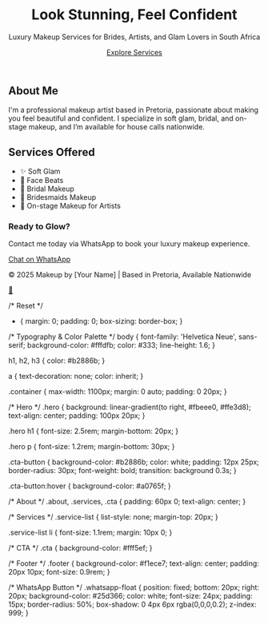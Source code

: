 <!DOCTYPE html>
<html lang="en">
<head>
  <meta charset="UTF-8" />
  <meta name="viewport" content="width=device-width, initial-scale=1.0" />
  <meta name="description" content="Premium makeup artist in Pretoria specializing in bridal, glam, and on-stage looks. Nationwide house calls available.">
  <meta name="keywords" content="Makeup Artist Pretoria, Bridal Makeup, Face Beat, Glam Makeup, On-stage Makeup, South Africa Makeup Services">
  <meta name="author" content="Your Name">
  <title>Premium Makeup Services | Pretoria</title>
  <link rel="stylesheet" href="styles.css" />
  <link rel="icon" href="favicon.ico" />
</head>
<body>

  <header class="hero">
    <div class="container">
      <h1>Look Stunning, Feel Confident</h1>
      <p>Luxury Makeup Services for Brides, Artists, and Glam Lovers in South Africa</p>
      <a href="#services" class="cta-button">Explore Services</a>
    </div>
  </header>

  <section class="about" id="about">
    <div class="container">
      <h2>About Me</h2>
      <p>I'm a professional makeup artist based in Pretoria, passionate about making you feel beautiful and confident. I specialize in soft glam, bridal, and on-stage makeup, and I’m available for house calls nationwide.</p>
    </div>
  </section>

  <section class="services" id="services">
    <div class="container">
      <h2>Services Offered</h2>
      <ul class="service-list">
        <li>✨ Soft Glam</li>
        <li>💄 Face Beats</li>
        <li>👰 Bridal Makeup</li>
        <li>👭 Bridesmaids Makeup</li>
        <li>🎤 On-stage Makeup for Artists</li>
      </ul>
    </div>
  </section>

  <section class="cta">
    <div class="container">
      <h3>Ready to Glow?</h3>
      <p>Contact me today via WhatsApp to book your luxury makeup experience.</p>
      <a href="https://wa.me/27817236182" class="cta-button">Chat on WhatsApp</a>
    </div>
  </section>

  <footer class="footer">
    <div class="container">
      <p>&copy; 2025 Makeup by [Your Name] | Based in Pretoria, Available Nationwide</p>
    </div>
  </footer>

  <a href="https://wa.me/27817236182" class="whatsapp-float" target="_blank">💬</a>

</body>
</html>

/* Reset */
* {
  margin: 0;
  padding: 0;
  box-sizing: border-box;
}

/* Typography & Color Palette */
body {
  font-family: 'Helvetica Neue', sans-serif;
  background-color: #fffdfb;
  color: #333;
  line-height: 1.6;
}

h1, h2, h3 {
  color: #b2886b;
}

a {
  text-decoration: none;
  color: inherit;
}

.container {
  max-width: 1100px;
  margin: 0 auto;
  padding: 0 20px;
}

/* Hero */
.hero {
  background: linear-gradient(to right, #fbeee0, #ffe3d8);
  text-align: center;
  padding: 100px 20px;
}

.hero h1 {
  font-size: 2.5rem;
  margin-bottom: 20px;
}

.hero p {
  font-size: 1.2rem;
  margin-bottom: 30px;
}

.cta-button {
  background-color: #b2886b;
  color: white;
  padding: 12px 25px;
  border-radius: 30px;
  font-weight: bold;
  transition: background 0.3s;
}

.cta-button:hover {
  background-color: #a0765f;
}

/* About */
.about, .services, .cta {
  padding: 60px 0;
  text-align: center;
}

/* Services */
.service-list {
  list-style: none;
  margin-top: 20px;
}

.service-list li {
  font-size: 1.1rem;
  margin: 10px 0;
}

/* CTA */
.cta {
  background-color: #fff5ef;
}

/* Footer */
.footer {
  background-color: #f1ece7;
  text-align: center;
  padding: 20px 10px;
  font-size: 0.9rem;
}

/* WhatsApp Button */
.whatsapp-float {
  position: fixed;
  bottom: 20px;
  right: 20px;
  background-color: #25d366;
  color: white;
  font-size: 24px;
  padding: 15px;
  border-radius: 50%;
  box-shadow: 0 4px 6px rgba(0,0,0,0.2);
  z-index: 999;
}
